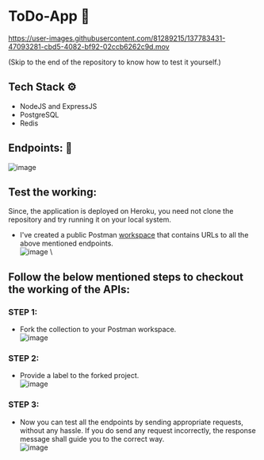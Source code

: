 # ToDo-App 📃


https://user-images.githubusercontent.com/81289215/137783431-47093281-cbd5-4082-bf92-02ccb6262c9d.mov


(Skip to the end of the repository to know how to test it yourself.)

## Tech Stack ⚙️
- NodeJS and ExpressJS
- PostgreSQL 
- Redis

## Endpoints: 🔗
![image](https://user-images.githubusercontent.com/81289215/137783502-5482c27e-0ca2-4cbc-bd53-203265c0bd35.png)
## Test the working:
Since, the application is deployed on Heroku, you need not clone the repository and try running it on your local system. 

- I've created a public Postman <a href="https://www.postman.com/saksham-chaturvedi/workspace/to-do-app-backend">workspace</a> that contains URLs to all the above mentioned endpoints. \
![image](https://user-images.githubusercontent.com/81289215/137781497-534bda52-c4eb-4a0e-9d63-40c33e37207d.png) \

## Follow the below mentioned steps to checkout the working of the APIs:
### STEP 1:
- Fork the collection to your Postman workspace. \
![image](https://user-images.githubusercontent.com/81289215/137782027-dc85eb56-2e9c-48f7-ab8e-b5f2cebc954b.png)

### STEP 2:
- Provide a label to the forked project. \
![image](https://user-images.githubusercontent.com/81289215/137782176-7d42540d-da17-406c-9442-ae3c01b47c35.png)

### STEP 3:
- Now you can test all the endpoints by sending appropriate requests, without any hassle. If you do send any request incorrectly, the response message shall guide you to the correct way. \
![image](https://user-images.githubusercontent.com/81289215/137782622-2924bf5a-e016-412b-8a84-68f18a453e70.png)
